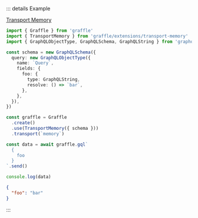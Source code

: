 ::: details Example

<div class="ExampleSnippet">
<a href="../../examples/other/transport-memory">Transport Memory</a>

<!-- dprint-ignore-start -->
```ts twoslash
import { Graffle } from 'graffle'
import { TransportMemory } from 'graffle/extensions/transport-memory'
import { GraphQLObjectType, GraphQLSchema, GraphQLString } from 'graphql'

const schema = new GraphQLSchema({
  query: new GraphQLObjectType({
    name: `Query`,
    fields: {
      foo: {
        type: GraphQLString,
        resolve: () => `bar`,
      },
    },
  }),
})

const graffle = Graffle
  .create()
  .use(TransportMemory({ schema }))
  .transport(`memory`)

const data = await graffle.gql`
  {
    foo
  }
`.send()

console.log(data)
```
<!-- dprint-ignore-end -->

<!-- dprint-ignore-start -->
```json
{
  "foo": "bar"
}
```
<!-- dprint-ignore-end -->

</div>
:::

